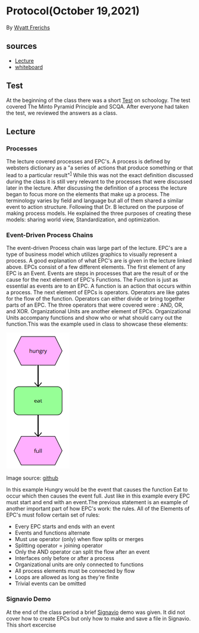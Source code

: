 # Protocol(October 19,2021)
 By [Wyatt Frerichs](https://github.com/WyattFrerichs)
 ## sources
   - [Lecture](https://github.com/birkenkrahe/mod482/blob/main/9_modeling_epc/README.md)
   - [whiteboard](https://drive.google.com/drive/u/1/folders/101mhUrhjFHAK9t3jgLf2s31Ux-MPyVQD)
 ## Test
 At the beginning of the class there was a short [Test](https://lyon.schoology.com/assignment/5399738031/assessment) on schoology. The test covered  The Minto Pyramid Principle and SCQA.
 After everyone had taken the test, we reviewed the answers as a class.
 ## Lecture
 ### Processes
The lecture covered processes and EPC's. A process is defined by websters dictionary as a 
"a series of actions that produce something or that lead to a particular result"<sup>[1](https://www.merriam-webster.com/dictionary/process)</sup>
While this was not the exact definition discussed during the class it is still very relevant to the processes that were discussed later in the lecture.
After discussing the definition of a process the lecture began to focus more on the elements that make up a process. The terminology varies by field and 
language but all of them shared a similar event to action structure. Following that Dr. B lectured on the purpose of making process models. He explained 
the three purposes of creating these models: sharing world view, Standardization, and optimization.
### Event-Driven Process Chains
The event-driven Process chain was large part of the lecture. EPC's are a type of business model which utilizes graphics to visually represent a process.
A good explanation of what EPC's are is given in the lecture linked above. EPCs consist of a few different elements. The first element of any EPC is an Event.
Events are steps in processes that are the result of or the cause for the next element of EPC's Functions. The Function is just as essential as events are to an EPC.
A function is an action that occurs within a process. The next element of EPCs is operators. Operators are like gates for the flow of the function. Operators can either divide or bring together parts of an EPC. The three
operators that were covered were : AND, OR, and XOR. Organizational Units are another element of EPCs. Organizational Units accompany functions and show who or what should carry out the function.This was the example used in class to showcase these elements:



![image](https://github.com/birkenkrahe/mod482/blob/main/9_modeling_epc/img/event1.png)

Image source: [github](https://github.com/birkenkrahe/mod482/blob/main/9_modeling_epc/img/event1.png)


In this example Hungry would be the event that causes the function Eat to occur which then causes the event full. Just like in this example every EPC must start and end with an event.The previous statement is an example of another important part of how EPC's work: the rules. All of the Elements of EPC's must follow certain set of rules:
   -	Every EPC starts and ends with an event
   -  Events and functions alternate
   -	Must use operator (only) when flow splits or merges
   - 	Splitting operator = joining operator
   -	Only the AND operator can split the flow after an event
   - 	Interfaces only before or after a process
   -	Organizational units are only connected to functions
   -	All process elements must be connected by flow
   - 	Loops are allowed as long as they're finite
   -	Trivial events can be omitted
### Signavio Demo
At the end of the class period a brief [Signavio](https://www.signavio.com/?gclid=CjwKCAjwzt6LBhBeEiwAbPGOgflY8h0ogu3vD-SVQIbC4bgrn1ifH5kC58uHZxdgmk51FoqV0WLEnRoCWXEQAvD_BwE) demo was given. It did not cover how to create EPCs but only how to make and save a file in Signavio. This short excercise 

